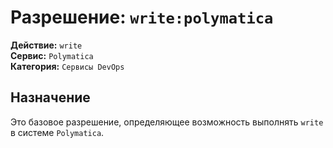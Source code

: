 # Разрешение: `write:polymatica`

**Действие:** `write`  
**Сервис:** `Polymatica`  
**Категория:** `Сервисы DevOps`

## Назначение
Это базовое разрешение, определяющее возможность выполнять `write` в системе `Polymatica`.
